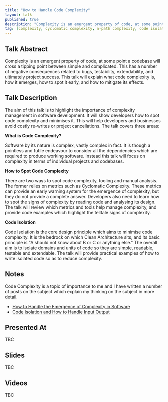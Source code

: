 ```yaml
---
title: "How to Handle Code Complexity"
layout: talk
published: true
description: "Complexity is an emergent property of code, at some point a codebase will cross a tipping point between simple and complicated."
tag: [complexity, cyclomatic complexity, n-path complexity, code isolation]
---
```

## Talk Abstract

Complexity is an emergent property of code, at some point a codebase will cross a tipping point between simple and complicated. This has a number of negative consequences related to bugs, testability, extendability, and ultimately project success. This talk will explain what code complexity is, how it emerges, how to spot it early, and how to mitigate its effects.

## Talk Description

The aim of this talk is to highlight the importance of complexity management in software development. It will show developers how to spot code complexity and minimises it. This will help developers and businesses avoid costly re-writes or project cancellations. The talk covers three areas:

**What is Code Complexity?**

Software by its nature is complex, vastly complex in fact. It is though a pointless and futile endeavour to consider all the dependencies which are required to produce working software. Instead this talk will focus on complexity in terms of individual projects and codebases.  

**How to Spot Code Complexity**

There are two ways to spot code complexity, tooling and manual analysis. The former relies on metrics such as Cyclomatic Complexity. These metrics can provide an early warning system for the emergence of complexity, but they do not provide a complete answer. Developers also need to learn how to spot the signs of complexity by reading code and analysing its design. The talk will review which metrics and tools help manage complexity, and provide code examples which highlight the telltale signs of complexity. 

**Code Isolation**

Code Isolation is the core design principle which aims to minimise code complexity. It is the bedrock on which Clean Architecture sits, and its basic principle is "A should not know about B or C or anything else." The overall aim is to isolate domains and units of code so they are simple, readable, testable and extendable. The talk will provide practical examples of how to write isolated code so as to reduce complexity.

## Notes

Code Complexity is a topic of importance to me and I have written a number of posts on the subject which explain my thinking on the subject in more detail. 

- [How to Handle the Emergence of Complexity in Software](https://dev.to/robdwaller/how-to-handle-the-emergence-of-complexity-in-software-5alj)
- [Code Isolation and How to Handle Input Output](https://rbrt.wllr.info/2020/05/11/code-isolation-handle-input-ouput.html)

## Presented At

TBC

## Slides

TBC

## Videos

TBC